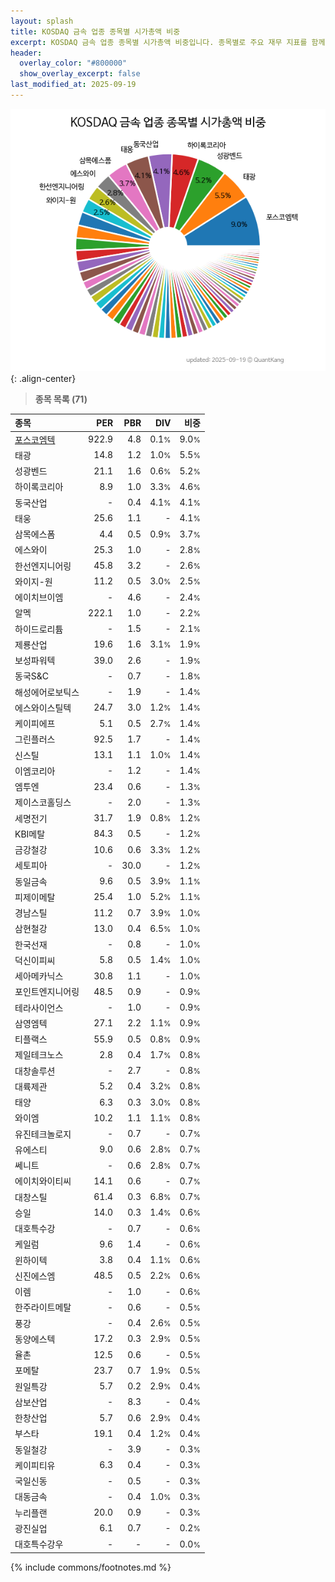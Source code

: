 ```yaml
---
layout: splash
title: KOSDAQ 금속 업종 종목별 시가총액 비중
excerpt: KOSDAQ 금속 업종 종목별 시가총액 비중입니다. 종목별로 주요 재무 지표를 함께 표시합니다.
header:
  overlay_color: "#800000"
  show_overlay_excerpt: false
last_modified_at: 2025-09-19
---
```



![KOSDAQ 금속 업종 종목별 시가총액 비중](/stats/sector/images/kosdaq_업종_금속_종목.png){: .align-center}


> **종목 목록 (71)**<a id="list"></a>

| **종목** | **PER** | **PBR** | **DIV** | **비중** |
| :------- | ------: | ------: | ------: | -------: |
| [포스코엠텍](/009520/) | 922.9 | 4.8 | 0.1<small>%</small> | 9.0<small>%</small> |
| 태광 | 14.8 | 1.2 | 1.0<small>%</small> | 5.5<small>%</small> |
| 성광벤드 | 21.1 | 1.6 | 0.6<small>%</small> | 5.2<small>%</small> |
| 하이록코리아 | 8.9 | 1.0 | 3.3<small>%</small> | 4.6<small>%</small> |
| 동국산업 | - | 0.4 | 4.1<small>%</small> | 4.1<small>%</small> |
| 태웅 | 25.6 | 1.1 | - | 4.1<small>%</small> |
| 삼목에스폼 | 4.4 | 0.5 | 0.9<small>%</small> | 3.7<small>%</small> |
| 에스와이 | 25.3 | 1.0 | - | 2.8<small>%</small> |
| 한선엔지니어링 | 45.8 | 3.2 | - | 2.6<small>%</small> |
| 와이지-원 | 11.2 | 0.5 | 3.0<small>%</small> | 2.5<small>%</small> |
| 에이치브이엠 | - | 4.6 | - | 2.4<small>%</small> |
| 알멕 | 222.1 | 1.0 | - | 2.2<small>%</small> |
| 하이드로리튬 | - | 1.5 | - | 2.1<small>%</small> |
| 제룡산업 | 19.6 | 1.6 | 3.1<small>%</small> | 1.9<small>%</small> |
| 보성파워텍 | 39.0 | 2.6 | - | 1.9<small>%</small> |
| 동국S&C | - | 0.7 | - | 1.8<small>%</small> |
| 해성에어로보틱스 | - | 1.9 | - | 1.4<small>%</small> |
| 에스와이스틸텍 | 24.7 | 3.0 | 1.2<small>%</small> | 1.4<small>%</small> |
| 케이피에프 | 5.1 | 0.5 | 2.7<small>%</small> | 1.4<small>%</small> |
| 그린플러스 | 92.5 | 1.7 | - | 1.4<small>%</small> |
| 신스틸 | 13.1 | 1.1 | 1.0<small>%</small> | 1.4<small>%</small> |
| 이엠코리아 | - | 1.2 | - | 1.4<small>%</small> |
| 엠투엔 | 23.4 | 0.6 | - | 1.3<small>%</small> |
| 제이스코홀딩스 | - | 2.0 | - | 1.3<small>%</small> |
| 세명전기 | 31.7 | 1.9 | 0.8<small>%</small> | 1.2<small>%</small> |
| KBI메탈 | 84.3 | 0.5 | - | 1.2<small>%</small> |
| 금강철강 | 10.6 | 0.6 | 3.3<small>%</small> | 1.2<small>%</small> |
| 세토피아 | - | 30.0 | - | 1.2<small>%</small> |
| 동일금속 | 9.6 | 0.5 | 3.9<small>%</small> | 1.1<small>%</small> |
| 피제이메탈 | 25.4 | 1.0 | 5.2<small>%</small> | 1.1<small>%</small> |
| 경남스틸 | 11.2 | 0.7 | 3.9<small>%</small> | 1.0<small>%</small> |
| 삼현철강 | 13.0 | 0.4 | 6.5<small>%</small> | 1.0<small>%</small> |
| 한국선재 | - | 0.8 | - | 1.0<small>%</small> |
| 덕신이피씨 | 5.8 | 0.5 | 1.4<small>%</small> | 1.0<small>%</small> |
| 세아메카닉스 | 30.8 | 1.1 | - | 1.0<small>%</small> |
| 포인트엔지니어링 | 48.5 | 0.9 | - | 0.9<small>%</small> |
| 테라사이언스 | - | 1.0 | - | 0.9<small>%</small> |
| 삼영엠텍 | 27.1 | 2.2 | 1.1<small>%</small> | 0.9<small>%</small> |
| 티플랙스 | 55.9 | 0.5 | 0.8<small>%</small> | 0.9<small>%</small> |
| 제일테크노스 | 2.8 | 0.4 | 1.7<small>%</small> | 0.8<small>%</small> |
| 대창솔루션 | - | 2.7 | - | 0.8<small>%</small> |
| 대륙제관 | 5.2 | 0.4 | 3.2<small>%</small> | 0.8<small>%</small> |
| 태양 | 6.3 | 0.3 | 3.0<small>%</small> | 0.8<small>%</small> |
| 와이엠 | 10.2 | 1.1 | 1.1<small>%</small> | 0.8<small>%</small> |
| 유진테크놀로지 | - | 0.7 | - | 0.7<small>%</small> |
| 유에스티 | 9.0 | 0.6 | 2.8<small>%</small> | 0.7<small>%</small> |
| 쎄니트 | - | 0.6 | 2.8<small>%</small> | 0.7<small>%</small> |
| 에이치와이티씨 | 14.1 | 0.6 | - | 0.7<small>%</small> |
| 대창스틸 | 61.4 | 0.3 | 6.8<small>%</small> | 0.7<small>%</small> |
| 승일 | 14.0 | 0.3 | 1.4<small>%</small> | 0.6<small>%</small> |
| 대호특수강 | - | 0.7 | - | 0.6<small>%</small> |
| 케일럼 | 9.6 | 1.4 | - | 0.6<small>%</small> |
| 윈하이텍 | 3.8 | 0.4 | 1.1<small>%</small> | 0.6<small>%</small> |
| 신진에스엠 | 48.5 | 0.5 | 2.2<small>%</small> | 0.6<small>%</small> |
| 이렘 | - | 1.0 | - | 0.6<small>%</small> |
| 한주라이트메탈 | - | 0.6 | - | 0.5<small>%</small> |
| 풍강 | - | 0.4 | 2.6<small>%</small> | 0.5<small>%</small> |
| 동양에스텍 | 17.2 | 0.3 | 2.9<small>%</small> | 0.5<small>%</small> |
| 율촌 | 12.5 | 0.6 | - | 0.5<small>%</small> |
| 포메탈 | 23.7 | 0.7 | 1.9<small>%</small> | 0.5<small>%</small> |
| 원일특강 | 5.7 | 0.2 | 2.9<small>%</small> | 0.4<small>%</small> |
| 삼보산업 | - | 8.3 | - | 0.4<small>%</small> |
| 한창산업 | 5.7 | 0.6 | 2.9<small>%</small> | 0.4<small>%</small> |
| 부스타 | 19.1 | 0.4 | 1.2<small>%</small> | 0.4<small>%</small> |
| 동일철강 | - | 3.9 | - | 0.3<small>%</small> |
| 케이피티유 | 6.3 | 0.4 | - | 0.3<small>%</small> |
| 국일신동 | - | 0.5 | - | 0.3<small>%</small> |
| 대동금속 | - | 0.4 | 1.0<small>%</small> | 0.3<small>%</small> |
| 누리플랜 | 20.0 | 0.9 | - | 0.3<small>%</small> |
| 광진실업 | 6.1 | 0.7 | - | 0.2<small>%</small> |
| 대호특수강우 | - | - | - | 0.0<small>%</small> |

{% include commons/footnotes.md %}